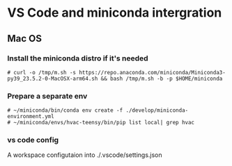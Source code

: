 # VS Code and miniconda intergration
## Mac OS
### Install the miniconda distro if it's needed 
```
# curl -o /tmp/m.sh -s https://repo.anaconda.com/miniconda/Miniconda3-py39_23.5.2-0-MacOSX-arm64.sh && bash /tmp/m.sh -b -p $HOME/miniconda
```
### Prepare a separate env
```
# ~/miniconda/bin/conda env create -f ./develop/miniconda-environment.yml
# ~/miniconda/envs/hvac-teensy/bin/pip list local| grep hvac
```
### vs code config
A workspace configutaion into ./.vscode/settings.json
